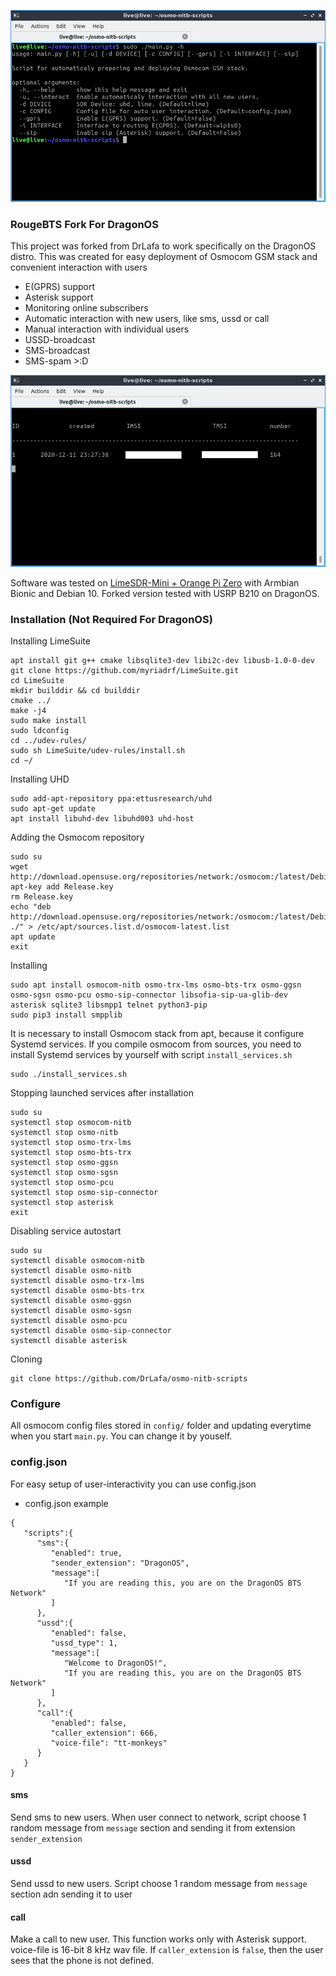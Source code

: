 
![Help](/doc/img/help_update.png)

### RougeBTS Fork For DragonOS

This project was forked from DrLafa to work specifically on the DragonOS distro. This was created for easy deployment of Osmocom GSM stack and convenient interaction with users

  - E(GPRS) support
  - Asterisk support
  - Monitoring online subscribers
  - Automatic interaction with new users, like sms, ussd or call
  - Manual interaction with individual users
  - USSD-broadcast
  - SMS-broadcast
  - SMS-spam >:D


![RougeBTS](/doc/img/RougeBTS_update.png)

Software was tested on [LimeSDR-Mini + Orange Pi Zero](https://codeby.net/threads/miniatjurnaja-sotovaja-stancija-na-baze-limesdr-mini-i-orange-pi-zero.66747/) with Armbian Bionic and Debian 10. Forked version tested with USRP B210 on DragonOS. 

### Installation (Not Required For DragonOS)
Installing LimeSuite
```
apt install git g++ cmake libsqlite3-dev libi2c-dev libusb-1.0-0-dev
git clone https://github.com/myriadrf/LimeSuite.git
cd LimeSuite
mkdir builddir && cd builddir
cmake ../
make -j4
sudo make install
sudo ldconfig
cd ../udev-rules/
sudo sh LimeSuite/udev-rules/install.sh
cd ~/
```
Installing UHD
```
sudo add-apt-repository ppa:ettusresearch/uhd
sudo apt-get update
apt install libuhd-dev libuhd003 uhd-host
```
Adding the Osmocom repository
```
sudo su
wget http://download.opensuse.org/repositories/network:/osmocom:/latest/Debian_10//Release.key
apt-key add Release.key
rm Release.key
echo "deb  http://download.opensuse.org/repositories/network:/osmocom:/latest/Debian_10/ ./" > /etc/apt/sources.list.d/osmocom-latest.list
apt update
exit
```
Installing
```
sudo apt install osmocom-nitb osmo-trx-lms osmo-bts-trx osmo-ggsn osmo-sgsn osmo-pcu osmo-sip-connector libsofia-sip-ua-glib-dev asterisk sqlite3 libsmpp1 telnet python3-pip
sudo pip3 install smpplib
```
It is necessary to install Osmocom stack from apt, because it configure Systemd services. If you compile osmocom from sources, you need to install Systemd services by yourself with script `install_services.sh`
```
sudo ./install_services.sh
```
Stopping launched services after installation
```
sudo su
systemctl stop osmocom-nitb
systemctl stop osmo-nitb
systemctl stop osmo-trx-lms
systemctl stop osmo-bts-trx
systemctl stop osmo-ggsn
systemctl stop osmo-sgsn
systemctl stop osmo-pcu
systemctl stop osmo-sip-connector
systemctl stop asterisk
exit
```
Disabling service autostart
```
sudo su
systemctl disable osmocom-nitb
systemctl disable osmo-nitb
systemctl disable osmo-trx-lms
systemctl disable osmo-bts-trx
systemctl disable osmo-ggsn
systemctl disable osmo-sgsn
systemctl disable osmo-pcu
systemctl disable osmo-sip-connector
systemctl disable asterisk
```
Cloning
```
git clone https://github.com/DrLafa/osmo-nitb-scripts
```

### Configure
All osmocom config files stored in `config/` folder and updating everytime when you start `main.py`. You can change it by youself.

### config.json
For easy setup of user-interactivity you can use config.json
- config.json example
```
{
   "scripts":{
      "sms":{
         "enabled": true,
         "sender_extension": "DragonOS",
         "message":[
            "If you are reading this, you are on the DragonOS BTS Network"
         ]
      },
      "ussd":{
         "enabled": false,
         "ussd_type": 1,
         "message":[
            "Welcome to DragonOS!",
            "If you are reading this, you are on the DragonOS BTS Network"
         ]
      },
      "call":{
         "enabled": false,
         "caller_extension": 666,
         "voice-file": "tt-monkeys"
      }
   }
}
```
#### sms
Send sms to new users. When user connect to network, script choose 1 random message from ```message``` section and sending it from extension ```sender_extension```

#### ussd
Send ussd to new users. Script choose 1 random message from ```message``` section adn sending it to user

#### call
Make a call to new user. This function works only with Asterisk support. voice-file is 16-bit 8 kHz wav file. If ```caller_extension``` is ```false```, then the user sees that the phone is not defined.

